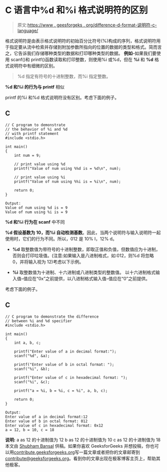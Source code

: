 # C 语言中%d 和%i 格式说明符的区别

> 原文:[https://www . geesforgeks . org/difference-d-format-说明符-c-language/](https://www.geeksforgeeks.org/difference-d-format-specifier-c-language/)

格式说明符是由表示格式说明符的初始百分比符号(%)构成的序列，格式说明符用于指定要从流中检索并存储到附加参数所指向的位置的数据的类型和格式。简而言之，它告诉我们存储哪种类型的数据和打印哪种类型的数据。
**例如**–如果我们要使用 scanf()和 printf()函数读取和打印整数，则使用%i 或%d，但在 **%i** 和 **%d** 格式说明符中有细微的区别。

> %d 指定有符号的十进制整数，而%i 指定整数。

**%d 和%i 的行为与 printf** 相似

printf 的%i 和%d 格式说明符没有区别。考虑下面的例子。

## C

```
// C program to demonstrate
// the behavior of %i and %d
// with printf statement
#include <stdio.h>

int main()
{
    int num = 9;

    // print value using %d
    printf("Value of num using %%d is = %d\n", num);

    // print value using %i
    printf("Value of num using %%i is = %i\n", num);

    return 0;
}
```

```
Output:
Value of num using %d is = 9
Value of num using %i is = 9
```

**%d 和%i 行为在 scanf** 中不同

**%d 假设基数为 10，而%i 自动检测基数**。因此，当两个说明符与输入说明符一起使用时，它们的行为不同。所以，012 是 10% I，12% d。

*   **%d** 取整数值为带符号的十进制整数，即取正值和负值，但数值应为十进制，否则会打印垃圾值。(注意:如果输入是八进制格式，如:012，则%d 将忽略 0，并将输入视为 12)考虑以下示例。

*   **%i** 取整数值为十进制、十六进制或八进制类型的整数值。
    以十六进制格式输入值–值应在“0x”之前提供，以八进制格式输入值–值应在“0”之前提供。

考虑下面的例子。

## C

```
// C program to demonstrate the difference
// between %i and %d specifier
#include <stdio.h>

int main()
{
    int a, b, c;

    printf("Enter value of a in decimal format:");
    scanf("%d", &a);

    printf("Enter value of b in octal format: ");
    scanf("%i", &b);

    printf("Enter value of c in hexadecimal format: ");
    scanf("%i", &c);

    printf("a = %i, b = %i, c = %i", a, b, c);

    return 0;
}
```

```
Output:
Enter value of a in decimal format:12
Enter value of b in octal format: 012
Enter value of c in hexadecimal format: 0x12
a = 12, b = 10, c = 18
```

**说明:**
a as 12 的十进制值为 12
b as 12 的十进制值为 10
c as 12 的十进制值为 18
本文由 [Shubham Bansal](https://www.quora.com/profile/Shubham-Bansal-209) 供稿。如果你喜欢 GeeksforGeeks 并想投稿，你也可以用[contribute.geeksforgeeks.org](http://www.contribute.geeksforgeeks.org)写一篇文章或者把你的文章邮寄到 contribute@geeksforgeeks.org。看到你的文章出现在极客博客主页上，帮助其他极客。